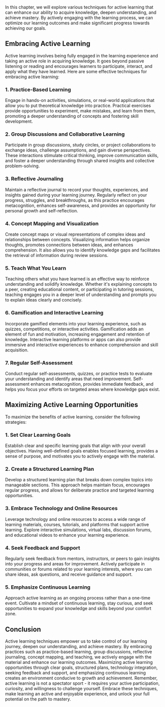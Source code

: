 
In this chapter, we will explore various techniques for active learning that can enhance our ability to acquire knowledge, deepen understanding, and achieve mastery. By actively engaging with the learning process, we can optimize our learning outcomes and make significant progress towards achieving our goals.

Embracing Active Learning
-------------------------

Active learning involves being fully engaged in the learning experience and taking an active role in acquiring knowledge. It goes beyond passive listening or reading and encourages learners to participate, interact, and apply what they have learned. Here are some effective techniques for embracing active learning:

### **1. Practice-Based Learning**

Engage in hands-on activities, simulations, or real-world applications that allow you to put theoretical knowledge into practice. Practical exercises provide opportunities to experiment, make mistakes, and learn from them, promoting a deeper understanding of concepts and fostering skill development.

### **2. Group Discussions and Collaborative Learning**

Participate in group discussions, study circles, or project collaborations to exchange ideas, challenge assumptions, and gain diverse perspectives. These interactions stimulate critical thinking, improve communication skills, and foster a deeper understanding through shared insights and collective problem-solving.

### **3. Reflective Journaling**

Maintain a reflective journal to record your thoughts, experiences, and insights gained during your learning journey. Regularly reflect on your progress, struggles, and breakthroughs, as this practice encourages metacognition, enhances self-awareness, and provides an opportunity for personal growth and self-reflection.

### **4. Concept Mapping and Visualization**

Create concept maps or visual representations of complex ideas and relationships between concepts. Visualizing information helps organize thoughts, promotes connections between ideas, and enhances comprehension. It also allows you to identify knowledge gaps and facilitates the retrieval of information during review sessions.

### **5. Teach What You Learn**

Teaching others what you have learned is an effective way to reinforce understanding and solidify knowledge. Whether it's explaining concepts to a peer, creating educational content, or participating in tutoring sessions, teaching engages you in a deeper level of understanding and prompts you to explain ideas clearly and concisely.

### **6. Gamification and Interactive Learning**

Incorporate gamified elements into your learning experience, such as quizzes, competitions, or interactive activities. Gamification adds an element of fun and motivation, increasing engagement and retention of knowledge. Interactive learning platforms or apps can also provide immersive and interactive experiences to enhance comprehension and skill acquisition.

### **7. Regular Self-Assessment**

Conduct regular self-assessments, quizzes, or practice tests to evaluate your understanding and identify areas that need improvement. Self-assessment enhances metacognition, provides immediate feedback, and helps you focus your efforts on targeted areas where knowledge gaps exist.

Maximizing Active Learning Opportunities
----------------------------------------

To maximize the benefits of active learning, consider the following strategies:

### **1. Set Clear Learning Goals**

Establish clear and specific learning goals that align with your overall objectives. Having well-defined goals enables focused learning, provides a sense of purpose, and motivates you to actively engage with the material.

### **2. Create a Structured Learning Plan**

Develop a structured learning plan that breaks down complex topics into manageable sections. This approach helps maintain focus, encourages regular progress, and allows for deliberate practice and targeted learning opportunities.

### **3. Embrace Technology and Online Resources**

Leverage technology and online resources to access a wide range of learning materials, courses, tutorials, and platforms that support active learning. Explore interactive simulations, virtual labs, discussion forums, and educational videos to enhance your learning experience.

### **4. Seek Feedback and Support**

Regularly seek feedback from mentors, instructors, or peers to gain insights into your progress and areas for improvement. Actively participate in communities or forums related to your learning interests, where you can share ideas, ask questions, and receive guidance and support.

### **5. Emphasize Continuous Learning**

Approach active learning as an ongoing process rather than a one-time event. Cultivate a mindset of continuous learning, stay curious, and seek opportunities to expand your knowledge and skills beyond your comfort zone.

Conclusion
----------

Active learning techniques empower us to take control of our learning journey, deepen our understanding, and achieve mastery. By embracing practices such as practice-based learning, group discussions, reflective journaling, concept mapping, and teaching, we actively engage with the material and enhance our learning outcomes. Maximizing active learning opportunities through clear goals, structured plans, technology integration, seeking feedback and support, and emphasizing continuous learning creates an environment conducive to growth and achievement. Remember, active learning is not a spectator sport - it requires your active participation, curiosity, and willingness to challenge yourself. Embrace these techniques, make learning an active and enjoyable experience, and unlock your full potential on the path to mastery.
